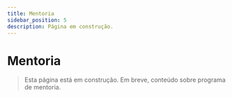 ```yaml
---
title: Mentoria
sidebar_position: 5
description: Página em construção.
---
```


# Mentoria

> Esta página está em construção. Em breve, conteúdo sobre programa de mentoria. 